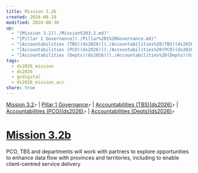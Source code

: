 ```yaml
---
title: Mission 3.2b
created: 2024-08-19
modified: 2024-08-30
up:
  - "[Mission 3.2](./Mission%203.2.md)"
  - "[Pillar 1 Governance](./Pillar%201%20Governance.md)"
  - "[Accountabilities (TBS)(ds2026)](./Accountabilities%20(TBS)(ds2026).md)"
  - "[Accountabilities (PCO)(ds2026)](./Accountabilities%20(PCO)(ds2026).md)"
  - "[Accountabilities (Depts)(ds2026)](./Accountabilities%20(Depts)(ds2026).md)"
tags:
  - ds2026_mission
  - ds2026
  - gcdigital
  - ds2026_mission_acc
share: true
---
```

[Mission 3.2](./Mission%203.2.md)⤴️ | [Pillar 1 Governance](./Pillar%201%20Governance.md)⤴️ | [Accountabilities (TBS)(ds2026)](./Accountabilities%20(TBS)(ds2026).md)⤴️ | [Accountabilities (PCO)(ds2026)](./Accountabilities%20(PCO)(ds2026).md)⤴️ | [Accountabilities (Depts)(ds2026)](./Accountabilities%20(Depts)(ds2026).md)⤴️
# [Mission 3.2b](Mission%203.2b.md)
PCO, TBS and departments will work with partners to explore opportunities to enhance data flow with provinces and territories, including to enable client-centred service delivery
